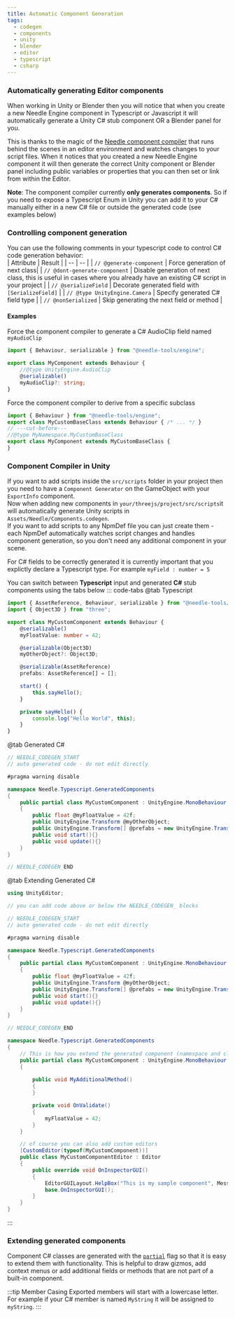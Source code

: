```yaml
---
title: Automatic Component Generation
tags:
  - codegen
  - components
  - unity
  - blender
  - editor
  - typescript
  - csharp
---
```


### Automatically generating Editor components

When working in Unity or Blender then you will notice that when you create a new Needle Engine component in Typescript or Javascript it will automatically generate a Unity C# stub component OR a Blender panel for you.  

This is thanks to the magic of the [Needle component compiler](https://www.npmjs.com/package/@needle-tools/needle-component-compiler) that runs behind the scenes in an editor environment and watches changes to your script files. When it notices that you created a new Needle Engine component it will then generate the correct Unity component or Blender panel including public variables or properties that you can then set or link from within the Editor.


**Note**: The component compiler currently **only generates components**. So if you need to expose a Typescript Enum in Unity you can add it to your C# manually either in a new C# file or outside the generated code (see examples below)


### Controlling component generation
You can use the following comments in your typescript code to control C# code generation behavior:  
| Attribute | Result |
| -- | -- |
| `// @generate-component` | Force generation of next class|
| `// @dont-generate-component` | Disable generation of next class, this is useful in cases where you already have an existing C# script in your project |
| `// @serializeField` | Decorate generated field with `[SerializeField]` |
| `// @type UnityEngine.Camera` | Specify generated C# field type |
| `// @nonSerialized` | Skip generating the next field or method |

#### Examples

Force the component compiler to generate a C# AudioClip field named `myAudioClip`
```ts twoslash
import { Behaviour, serializable } from "@needle-tools/engine";

export class MyComponent extends Behaviour {
	//@type UnityEngine.AudioClip
	@serializable()
	myAudioClip?: string;
}

```

Force the component compiler to derive from a specific subclass
```ts twoslash
import { Behaviour } from "@needle-tools/engine";
export class MyCustomBaseClass extends Behaviour { /* ... */ }
// ---cut-before---
//@type MyNamespace.MyCustomBaseClass
export class MyComponent extends MyCustomBaseClass {
}
```


### Component Compiler in Unity
If you want to add scripts inside the ``src/scripts`` folder in your project then you need to have a ``Component Generator`` on the GameObject with your ``ExportInfo`` component.  
Now when adding new components in ``your/threejs/project/src/scripts``it will automatically generate Unity scripts in `Assets/Needle/Components.codegen`.  
If you want to add scripts to any NpmDef file you can just create them - each NpmDef automatically watches script changes and handles component generation, so you don't need any additional component in your scene.

For C# fields to be correctly generated it is currently important that you explictly declare a Typescript type. For example ``myField : number = 5``

You can switch between **Typescript** input and generated **C#** stub components using the tabs below
::: code-tabs
@tab Typescript
```ts twoslash
import { AssetReference, Behaviour, serializable } from "@needle-tools/engine";
import { Object3D } from "three";

export class MyCustomComponent extends Behaviour {
    @serializable()
    myFloatValue: number = 42;

    @serializable(Object3D)
    myOtherObject?: Object3D;

    @serializable(AssetReference)
    prefabs: AssetReference[] = [];

    start() {
        this.sayHello();
    }

    private sayHello() {
        console.log("Hello World", this);
    }
}
```
@tab Generated C#
```csharp
// NEEDLE_CODEGEN_START
// auto generated code - do not edit directly

#pragma warning disable

namespace Needle.Typescript.GeneratedComponents
{
	public partial class MyCustomComponent : UnityEngine.MonoBehaviour
	{
		public float @myFloatValue = 42f;
		public UnityEngine.Transform @myOtherObject;
		public UnityEngine.Transform[] @prefabs = new UnityEngine.Transform[]{ };
		public void start(){}
		public void update(){}
	}
}

// NEEDLE_CODEGEN_END
```
@tab Extending Generated C#
```csharp
using UnityEditor;

// you can add code above or below the NEEDLE_CODEGEN_ blocks

// NEEDLE_CODEGEN_START
// auto generated code - do not edit directly

#pragma warning disable

namespace Needle.Typescript.GeneratedComponents
{
	public partial class MyCustomComponent : UnityEngine.MonoBehaviour
	{
		public float @myFloatValue = 42f;
		public UnityEngine.Transform @myOtherObject;
		public UnityEngine.Transform[] @prefabs = new UnityEngine.Transform[]{ };
		public void start(){}
		public void update(){}
	}
}

// NEEDLE_CODEGEN_END

namespace Needle.Typescript.GeneratedComponents
{
    // This is how you extend the generated component (namespace and class name must match!)
	public partial class MyCustomComponent : UnityEngine.MonoBehaviour
	{
		
		public void MyAdditionalMethod()
		{
		}

		private void OnValidate()
		{
			myFloatValue = 42;
		}
	}

    // of course you can also add custom editors
	[CustomEditor(typeof(MyCustomComponent))]
	public class MyCustomComponentEditor : Editor
	{
		public override void OnInspectorGUI()
		{
			EditorGUILayout.HelpBox("This is my sample component", MessageType.None);
			base.OnInspectorGUI();
		}
	}
}

```
:::


### Extending generated components
Component C# classes are generated with the [`partial`](https://docs.microsoft.com/en-us/dotnet/csharp/programming-guide/classes-and-structs/partial-classes-and-methods) flag so that it is easy to extend them with functionality. This is helpful to draw gizmos, add context menus or add additional fields or methods that are not part of a built-in component.  


:::tip Member Casing
Exported members will start with a lowercase letter. For example if your C# member is named ``MyString`` it will be assigned to ``myString``.
:::
